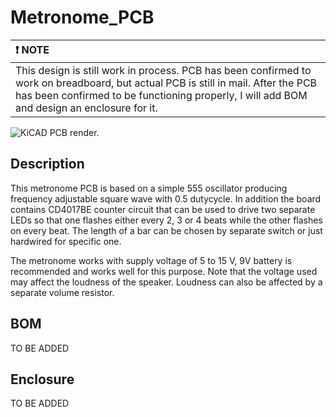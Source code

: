 # Metronome_PCB

| ❗ NOTE          |
|:---------------------------|
| This design is still work in process. PCB has been confirmed to work on breadboard, but actual PCB is still in mail. After the PCB has been confirmed to be functioning properly, I will add BOM and design an enclosure for it. |

![KiCAD PCB render.](/images/pcb_assembled.jpg)

## Description

This metronome PCB is based on a simple 555 oscillator producing frequency adjustable square wave with 0.5 dutycycle. In addition the board contains CD4017BE counter circuit that can be used to drive two separate LEDs so that one flashes either every 2, 3 or 4 beats while the other flashes on every beat. The length of a bar can be chosen by separate switch or just hardwired for specific one.

The metronome works with supply voltage of 5 to 15 V, 9V battery is recommended and works well for this purpose. Note that the voltage used may affect the loudness of the speaker. Loudness can also be affected by a separate volume resistor.

## BOM

TO BE ADDED

## Enclosure

TO BE ADDED


